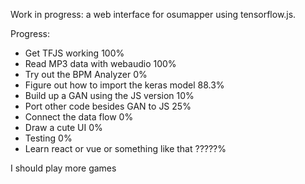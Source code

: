 Work in progress: a web interface for osumapper using tensorflow.js.

Progress:

- Get TFJS working                          100%
- Read MP3 data with webaudio               100%
- Try out the BPM Analyzer                  0%
- Figure out how to import the keras model  88.3%
- Build up a GAN using the JS version       10%
- Port other code besides GAN to JS         25%
- Connect the data flow                     0%
- Draw a cute UI                            0%
- Testing                                   0%
- Learn react or vue or something like that ?????%

I should play more games

